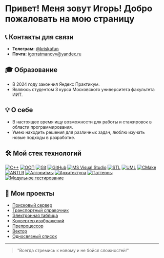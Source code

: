 # Привет! Меня зовут Игорь! Добро пожаловать на мою страницу

## 📞 Контакты для связи

- **Телеграм:** [@kriskafun](https://t.me/kriskafun)
- **Почта:** [igorratmanovv@yandex.ru](mailto:igorratmanovv@yandex.ru)

## 🎓 Образование

- В 2024 году закончил Яндекс Практикум.
- Являюсь студентом 3 курса Московского университета факультета ИИТ.

## 💡 О себе

- В настоящее время ищу возможности для работы и стажировок в области программирования.
- Умею находить решения для различных задач, люблю изучать новые подходы в разработке.

## 🛠️ Мой стек технологий

[![C++](https://img.shields.io/badge/C++-blue?logo=c%2B%2B&style=flat-square)](https://en.wikipedia.org/wiki/C%2B%2B) 
[![ООП](https://img.shields.io/badge/ООП-red?style=flat-square)](https://ru.wikipedia.org/wiki/Объектно--ориентированное_программирование)
[![Git](https://img.shields.io/badge/Git-orange?logo=git&style=flat-square)](https://git-scm.com/)
[![GitHub](https://img.shields.io/badge/GitHub-black?logo=github&style=flat-square)](https://github.com/)
[![MS Visual Studio](https://img.shields.io/badge/MS%20Visual%20Studio-lightblue?style=flat-square)](https://visualstudio.microsoft.com/)
[![STL](https://img.shields.io/badge/STL-lightgreen?style=flat-square)](https://en.cppreference.com/w/cpp)
[![UML](https://img.shields.io/badge/UML-purple?style=flat-square)](https://ru.wikipedia.org/wiki/UML)
[![CMake](https://img.shields.io/badge/CMake-brightgreen?logo=cmake&style=flat-square)](https://cmake.org/)
[![ANTLR](https://img.shields.io/badge/ANTLR-red?logo=antlr&style=flat-square)](https://www.antlr.org/)
[![Алгоритмы](https://img.shields.io/badge/Алгоритмы-orange?style=flat-square)](https://ru.wikipedia.org/wiki/Алгоритм)
[![Архитектура](https://img.shields.io/badge/Архитектура-lightgrey?style=flat-square)](https://en.wikipedia.org/wiki/Software_architecture)
[![Паттерны](https://img.shields.io/badge/Паттерны-lightcoral?style=flat-square)](https://ru.wikipedia.org/wiki/Шаблон_проектирования)
[![Модульное тестирование](https://img.shields.io/badge/Модульное%20тестирование-yellowgreen?style=flat-square)](https://ru.wikipedia.org/wiki/Модульное_тестирование)

## 📂 Мои проекты

- [Поисковый сервер](https://github.com/Kriskafill/cpp-search-server) 
- [Транспортный справочник](https://github.com/Kriskafill/cpp-transport-catalogue) 
- [Электронная таблица](https://github.com/Kriskafill/cpp-spreadsheet) 
- [Конвертер изображений](https://github.com/Kriskafill/cpp-image-converter) 
- [Препроцессор](https://github.com/Kriskafill/cpp-preprocessor) 
- [Вектор](https://github.com/Kriskafill/cpp-advanced-vector) 
- [Односвязный список](https://github.com/Kriskafill/cpp-single-linked-list)

---

> "Всегда стремись к новому и не бойся сложностей!"
